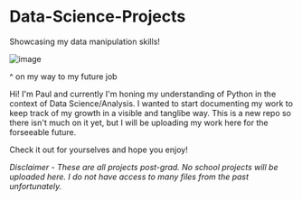# Data-Science-Projects
Showcasing my data manipulation skills!

![image](https://github.com/pkim08/Data-Science-Projects/assets/70856985/5ca7ad12-bb1a-4f8a-9a73-344196f44173)

^ on my way to my future job

Hi! I'm Paul and currently I'm honing my understanding of Python in the context of Data Science/Analysis. I wanted to start documenting my work to keep track of my growth in a visible and tanglibe way. This is a new repo so there isn't much on it yet, but I will be uploading my work here for the forseeable future. 

Check it out for yourselves and hope you enjoy!

*Disclaimer - These are all projects post-grad. No school projects will be uploaded here. I do not have access to many files from the past unfortunately.*
